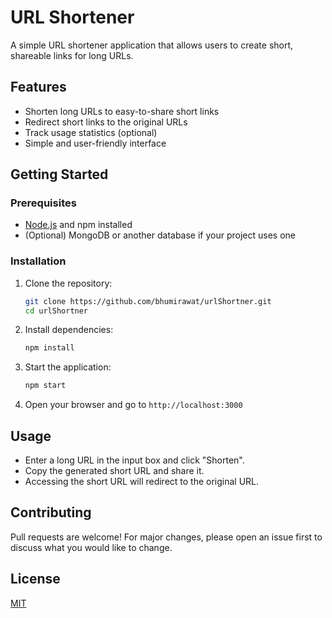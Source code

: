 # URL Shortener

A simple URL shortener application that allows users to create short, shareable links for long URLs.

## Features

- Shorten long URLs to easy-to-share short links
- Redirect short links to the original URLs
- Track usage statistics (optional)
- Simple and user-friendly interface

## Getting Started

### Prerequisites

- [Node.js](https://nodejs.org/) and npm installed
- (Optional) MongoDB or another database if your project uses one

### Installation

1. Clone the repository:
    ```bash
    git clone https://github.com/bhumirawat/urlShortner.git
    cd urlShortner
    ```

2. Install dependencies:
    ```bash
    npm install
    ```

3. Start the application:
    ```bash
    npm start
    ```

4. Open your browser and go to `http://localhost:3000`

## Usage

- Enter a long URL in the input box and click "Shorten".
- Copy the generated short URL and share it.
- Accessing the short URL will redirect to the original URL.

## Contributing

Pull requests are welcome! For major changes, please open an issue first to discuss what you would like to change.

## License

[MIT](LICENSE)